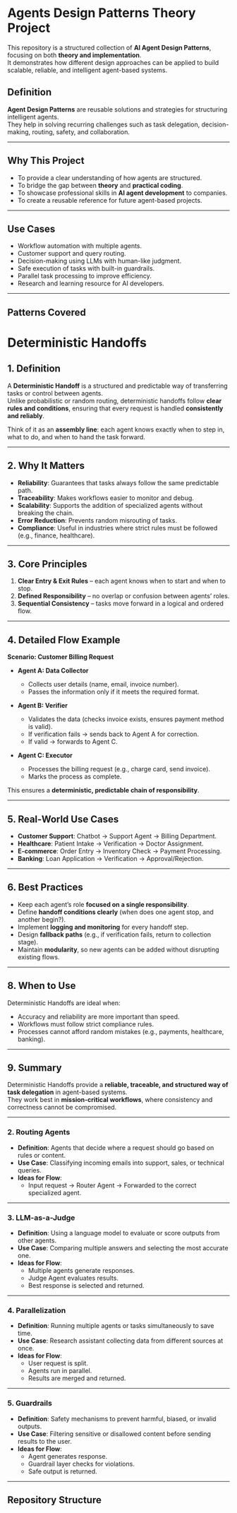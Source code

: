 # Agents Design Patterns Theory Project

This repository is a structured collection of **AI Agent Design Patterns**, focusing on both **theory and implementation**.  
It demonstrates how different design approaches can be applied to build scalable, reliable, and intelligent agent-based systems.  

## Definition
**Agent Design Patterns** are reusable solutions and strategies for structuring intelligent agents.  
They help in solving recurring challenges such as task delegation, decision-making, routing, safety, and collaboration.

---

## Why This Project
- To provide a clear understanding of how agents are structured.  
- To bridge the gap between **theory** and **practical coding**.  
- To showcase professional skills in **AI agent development** to companies.  
- To create a reusable reference for future agent-based projects.  

---

## Use Cases
- Workflow automation with multiple agents.  
- Customer support and query routing.  
- Decision-making using LLMs with human-like judgment.  
- Safe execution of tasks with built-in guardrails.  
- Parallel task processing to improve efficiency.  
- Research and learning resource for AI developers.  

---

## Patterns Covered

# Deterministic Handoffs

## 1. Definition
A **Deterministic Handoff** is a structured and predictable way of transferring tasks or control between agents.  
Unlike probabilistic or random routing, deterministic handoffs follow **clear rules and conditions**, ensuring that every request is handled **consistently and reliably**.  

Think of it as an **assembly line**: each agent knows exactly when to step in, what to do, and when to hand the task forward.

---

## 2. Why It Matters
- **Reliability**: Guarantees that tasks always follow the same predictable path.  
- **Traceability**: Makes workflows easier to monitor and debug.  
- **Scalability**: Supports the addition of specialized agents without breaking the chain.  
- **Error Reduction**: Prevents random misrouting of tasks.  
- **Compliance**: Useful in industries where strict rules must be followed (e.g., finance, healthcare).  

---

## 3. Core Principles
1. **Clear Entry & Exit Rules** – each agent knows when to start and when to stop.  
2. **Defined Responsibility** – no overlap or confusion between agents’ roles.  
3. **Sequential Consistency** – tasks move forward in a logical and ordered flow.  

---

## 4. Detailed Flow Example

**Scenario: Customer Billing Request**

- **Agent A: Data Collector**  
  - Collects user details (name, email, invoice number).  
  - Passes the information only if it meets the required format.  

- **Agent B: Verifier**  
  - Validates the data (checks invoice exists, ensures payment method is valid).  
  - If verification fails → sends back to Agent A for correction.  
  - If valid → forwards to Agent C.  

- **Agent C: Executor**  
  - Processes the billing request (e.g., charge card, send invoice).  
  - Marks the process as complete.  

This ensures a **deterministic, predictable chain of responsibility**.

---

## 5. Real-World Use Cases
- **Customer Support**: Chatbot → Support Agent → Billing Department.  
- **Healthcare**: Patient Intake → Verification → Doctor Assignment.  
- **E-commerce**: Order Entry → Inventory Check → Payment Processing.  
- **Banking**: Loan Application → Verification → Approval/Rejection.  

---

## 6. Best Practices
- Keep each agent’s role **focused on a single responsibility**.  
- Define **handoff conditions clearly** (when does one agent stop, and another begin?).  
- Implement **logging and monitoring** for every handoff step.  
- Design **fallback paths** (e.g., if verification fails, return to collection stage).  
- Maintain **modularity**, so new agents can be added without disrupting existing flows.  

---



## 8. When to Use
Deterministic Handoffs are ideal when:  
- Accuracy and reliability are more important than speed.  
- Workflows must follow strict compliance rules.  
- Processes cannot afford random mistakes (e.g., payments, healthcare, banking).  

---

## 9. Summary
Deterministic Handoffs provide a **reliable, traceable, and structured way of task delegation** in agent-based systems.  
They work best in **mission-critical workflows**, where consistency and correctness cannot be compromised.  


 

---

### 2. Routing Agents
- **Definition**: Agents that decide where a request should go based on rules or content.  
- **Use Case**: Classifying incoming emails into support, sales, or technical queries.  
- **Ideas for Flow**:  
  - Input request → Router Agent → Forwarded to the correct specialized agent.  

---

### 3. LLM-as-a-Judge
- **Definition**: Using a language model to evaluate or score outputs from other agents.  
- **Use Case**: Comparing multiple answers and selecting the most accurate one.  
- **Ideas for Flow**:  
  - Multiple agents generate responses.  
  - Judge Agent evaluates results.  
  - Best response is selected and returned.  

---

### 4. Parallelization
- **Definition**: Running multiple agents or tasks simultaneously to save time.  
- **Use Case**: Research assistant collecting data from different sources at once.  
- **Ideas for Flow**:  
  - User request is split.  
  - Agents run in parallel.  
  - Results are merged and returned.  

---

### 5. Guardrails
- **Definition**: Safety mechanisms to prevent harmful, biased, or invalid outputs.  
- **Use Case**: Filtering sensitive or disallowed content before sending results to the user.  
- **Ideas for Flow**:  
  - Agent generates response.  
  - Guardrail layer checks for violations.  
  - Safe output is returned.  

---

## Repository Structure
